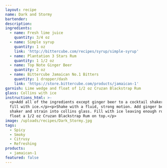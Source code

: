 ```yaml
---
layout: recipe
name: Dark and Stormy
bartender:
description:
ingredients:
  - name: Fresh lime juice
    quantity: 3/4 oz
  - name: Simple syrup
    quantity: 1 oz
    link: 'http://bittercube.com/recipes/syrup/simple-syrup'
  - name: Plantation 3 Stars Rum
    quantity: 1 1/2 oz
  - name: Top Note Ginger Beer
    quantity: 2 oz
  - name: Bittercube Jamaican No.1 Bitters
    quantity: 1 dropper/dash
    link: 'https://store.bittercube.com/products/jamaican-1'
garnish: Lime wedge and float of 1/2 oz Cruzan Blackstrap Rum
glass: Collins with ice
instructions_html: >-
  <p>Add all of the ingredients except ginger beer to a cocktail shaker and then
  fill with ice.</p><p>Shake with a fluid, strong motion. Add ginger beer to
  shaker and strain into collins glass. Fill with ice leaving enough room to
  float a 1/2 oz Cruzan Blackstrap Rum on top.</p>
image: /uploads/recipes/Dark_Stormy.jpg
tags:
  - Spicy
  - Smoky
  - Citrusy
  - Refreshing
products:
  - jamaican-1
featured: false
---
```


